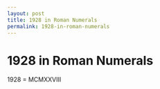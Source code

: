 ```yaml
---
layout: post
title: 1928 in Roman Numerals
permalink: 1928-in-roman-numerals
---
```


# 1928 in Roman Numerals

1928 = MCMXXVIII
